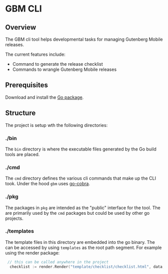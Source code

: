 # GBM CLI

## Overview
The GBM cli tool helps developmental tasks for managing Gutenberg Mobile releases.

The current features include:
- Command to generate the release checklist
- Commands to wrangle Gutenberg Mobile releases

## Prerequisites
Download and install the [Go package](https://go.dev/doc/install). 


## Structure
The project is setup wth the following directories:

### ./bin
The `bin` directory is where the executable files generated by the Go build tools are placed.

### ./cmd
The `cmd` directory defines the various cli commands that make up the CLI took. Under the hood `gbm` uses [go-cobra](https://github.com/spf13/cobra/tree/main). 

### ./pkg
The packages in `pkg` are intended as the "public" interface for the tool. The are primarily used by the `cmd` packages but could be used by other go projects.

### ./templates
The template files in this directory are embedded into the go binary. The can be accessed by using `templates` as the root path segment.
For example using the render package:

```go
 // this can be called anywhere in the project
  checklist := render.Render("template/checklist/checklist.html", data, funcs)
 ```

